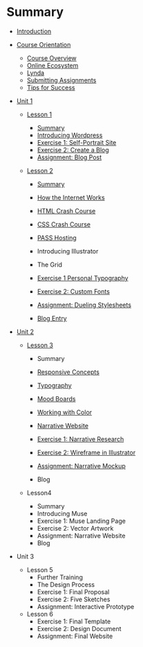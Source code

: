# Summary

* [Introduction](README.md)
* [Course Orientation](course-orientation.md)
  * [Course Overview](course-orientation/welcome.md)
  * [Online Ecosystem](course-orientation/online-ecosystem.md)
  * [Lynda ](course-orientation/lynda.md)
  * [Submitting Assignments](course-orientation/open-studio.md)
  * [Tips for Success](course-orientation/tips-for-success.md)
* [Unit 1](unit-1.md)

  * [Lesson 1](unit-1/lesson-1.md)
    * [Summary](unit-1/lesson-1/summary.md)
    * [Introducing Wordpress](unit-1/lesson-1/introducing-wordpress.md)
    * [Exercise 1: Self-Portrait Site](unit-1/lesson-1/exercise-1-self-portrait-site.md)
    * [Exercise 2: Create a Blog](unit-1/lesson-1/exercise-2-create-a-blog.md)
    * [Assignment: Blog Post](unit-1/lesson-1/assignment-blog-post.md)
  * [Lesson 2](lesson-2.md)

    * [Summary](lesson-2/summary.md)
    * [How the Internet Works](lesson-2/how-the-internet-works.md)
    * [HTML Crash Course](lesson-2/intro-to-html.md)
    * [CSS Crash Course](lesson-2/css-crash-course.md)
    * [PASS Hosting](lesson-2/pass-hosting.md)

    * Introducing Illustrator

    * The Grid

    * [Exercise 1 Personal Typography](lesson-2/exercise-1break-the-internet.md)

    * [Exercise 2: Custom Fonts](lesson-2/exercise-2-hello-world.md)

    * [Assignment: Dueling Stylesheets](lesson-2/assignment-dueling-stylesheets.md)

    * [Blog Entry](lesson-2/blog-entry.md)

* [Unit 2](unit-2.md)

  * [Lesson 3](unit-2/lesson-3.md)

    * Summary
    * [Responsive Concepts](unit-2/lesson-3/responsive-concepts.md)
    * [Typography](https://www.gitbook.com/book/psu-arts-arch/dart-203/edit#)

    * [Mood Boards](unit-2/lesson-3/mood-boards.md)

    * [Working with Color](unit-2/lesson-3/working-with-color.md)

    * [Narrative Website](unit-2/lesson-3/narrative-website.md)

    * [Exercise 1: Narrative Research](unit-2/lesson-3/exercise-2-breakpoint-madness.md)
    * [Exercise 2: Wireframe in Illustrator](https://www.gitbook.com/book/psu-arts-arch/dart-203/edit#)
    * [Assignment: Narrative Mockup ](unit-2/lesson-3/assignment-narrative-mockup.md)
    * Blog

  * Lesson4

    * Summary
    * Introducing Muse
    * Exercise 1: Muse Landing Page
    * Exercise 2: Vector Artwork
    * Assignment: Narrative Website
    * Blog

* Unit 3

  * Lesson 5
    * Further Training
    * The Design Process
    * Exercise 1: Final Proposal
    * Exercise 2: Five Sketches
    * Assignment: Interactive Prototype
  * Lesson 6
    * Exercise 1: Final Template
    * Exercise 2: Design Document
    * Assignment: Final Website




